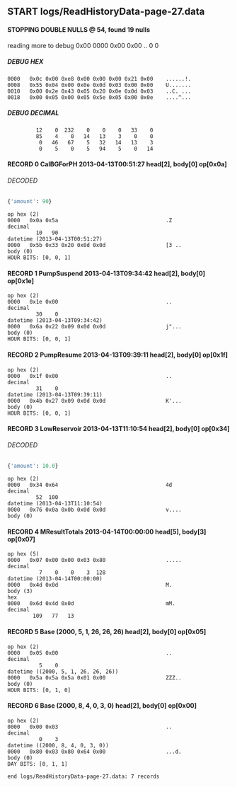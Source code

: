 ## START logs/ReadHistoryData-page-27.data
#### STOPPING DOUBLE NULLS @ 54, found 19 nulls
reading more to debug 0x00
    0000   0x00 0x00                                  ..
              0    0
##### DEBUG HEX
    0000   0x0c 0x00 0xe8 0x00 0x00 0x00 0x21 0x00    ......!.
    0008   0x55 0x04 0x00 0x0e 0x0d 0x03 0x00 0x00    U.......
    0010   0x00 0x2e 0x43 0x05 0x20 0x0e 0x0d 0x03    ..C. ...
    0018   0x00 0x05 0x00 0x05 0x5e 0x05 0x00 0x0e    ....^...
##### DEBUG DECIMAL
             12    0  232    0    0    0   33    0
             85    4    0   14   13    3    0    0
              0   46   67    5   32   14   13    3
              0    5    0    5   94    5    0   14
#### RECORD 0 CalBGForPH 2013-04-13T00:51:27 head[2], body[0] op[0x0a]
###### DECODED
```python
{'amount': 90}
```
    op hex (2)
    0000   0x0a 0x5a                                  .Z
    decimal
             10   90
    datetime (2013-04-13T00:51:27)
    0000   0x5b 0x33 0x20 0x0d 0x0d                   [3 ..
    body (0)
    HOUR BITS: [0, 0, 1]
#### RECORD 1 PumpSuspend 2013-04-13T09:34:42 head[2], body[0] op[0x1e]

    op hex (2)
    0000   0x1e 0x00                                  ..
    decimal
             30    0
    datetime (2013-04-13T09:34:42)
    0000   0x6a 0x22 0x09 0x0d 0x0d                   j"...
    body (0)
    HOUR BITS: [0, 0, 1]
#### RECORD 2 PumpResume 2013-04-13T09:39:11 head[2], body[0] op[0x1f]

    op hex (2)
    0000   0x1f 0x00                                  ..
    decimal
             31    0
    datetime (2013-04-13T09:39:11)
    0000   0x4b 0x27 0x09 0x0d 0x0d                   K'...
    body (0)
    HOUR BITS: [0, 0, 1]
#### RECORD 3 LowReservoir 2013-04-13T11:10:54 head[2], body[0] op[0x34]
###### DECODED
```python
{'amount': 10.0}
```
    op hex (2)
    0000   0x34 0x64                                  4d
    decimal
             52  100
    datetime (2013-04-13T11:10:54)
    0000   0x76 0x0a 0x0b 0x0d 0x0d                   v....
    body (0)

#### RECORD 4 MResultTotals 2013-04-14T00:00:00 head[5], body[3] op[0x07]

    op hex (5)
    0000   0x07 0x00 0x00 0x03 0x80                   .....
    decimal
              7    0    0    3  128
    datetime (2013-04-14T00:00:00)
    0000   0x4d 0x0d                                  M.
    body (3)
    hex
    0000   0x6d 0x4d 0x0d                             mM.
    decimal
            109   77   13

#### RECORD 5 Base (2000, 5, 1, 26, 26, 26) head[2], body[0] op[0x05]

    op hex (2)
    0000   0x05 0x00                                  ..
    decimal
              5    0
    datetime ((2000, 5, 1, 26, 26, 26))
    0000   0x5a 0x5a 0x5a 0x01 0x00                   ZZZ..
    body (0)
    HOUR BITS: [0, 1, 0]
#### RECORD 6 Base (2000, 8, 4, 0, 3, 0) head[2], body[0] op[0x00]

    op hex (2)
    0000   0x00 0x03                                  ..
    decimal
              0    3
    datetime ((2000, 8, 4, 0, 3, 0))
    0000   0x80 0x03 0x80 0x64 0x00                   ...d.
    body (0)
    DAY BITS: [0, 1, 1]
`end logs/ReadHistoryData-page-27.data: 7 records`
